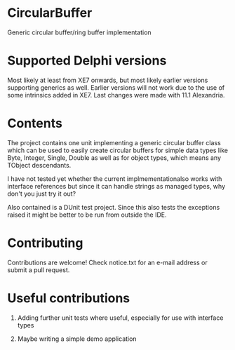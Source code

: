 # CircularBuffer
Generic circular buffer/ring buffer implementation

# Supported Delphi versions
Most likely at least from XE7 onwards, but most likely earlier versions 
supporting generics as well. Earlier versions will not work due 
to the use of some intrinsics added in XE7. Last changes were made 
with 11.1 Alexandria.

# Contents
The project contains one unit implementing a generic circular buffer class
which can be used to easily create circular buffers for simple data types
like Byte, Integer, Single, Double as well as for object types, which
means any TObject descendants.

I have not tested yet whether the current implmementationalso works with
interface references but since it can handle strings as managed types,
why don't you just try it out?

Also contained is a DUnit test project. Since this also tests the exceptions
raised it might be better to be run from outside the IDE.

# Contributing
Contributions are welcome!
Check notice.txt for an e-mail address or submit a pull request.

# Useful contributions

1. Adding further unit tests where useful, especially for use with 
   interface types

2. Maybe writing a simple demo application
